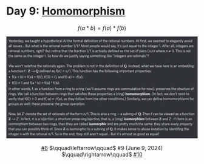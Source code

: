 # Day 9: [Homomorphism](https://en.wikipedia.org/wiki/Homomorphism)

$$f(a*b)=f(a)*f(b)$$

<picture><img alt="Day 9" src="0009.png"></picture>

<center><a href="0008.html">#8</a> $\qquad\leftarrow\qquad$ #9 (June 9, 2024) $\qquad\rightarrow\qquad$ <a href="0010.html">#10</a></center>